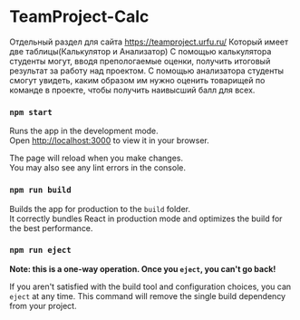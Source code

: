 # TeamProject-Calc
Отдельный раздел для сайта https://teamproject.urfu.ru/
Который имеет две таблицы(Калькулятор и Анализатор)
С помощью калькулятора студенты могут, вводя препологаемые оценки, получить итоговый результат за работу над проектом.
С помощью анализатора студенты смогут увидеть, каким образом им нужно оценить товарищей по команде в проекте, чтобы получить наивысший балл для всех.


### `npm start`

Runs the app in the development mode.\
Open [http://localhost:3000](http://localhost:3000) to view it in your browser.

The page will reload when you make changes.\
You may also see any lint errors in the console.

### `npm run build`

Builds the app for production to the `build` folder.\
It correctly bundles React in production mode and optimizes the build for the best performance.


### `npm run eject`

**Note: this is a one-way operation. Once you `eject`, you can't go back!**

If you aren't satisfied with the build tool and configuration choices, you can `eject` at any time. This command will remove the single build dependency from your project.


